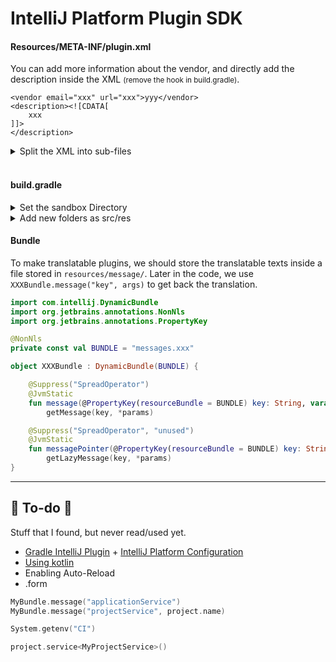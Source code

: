 # IntelliJ Platform Plugin SDK

<div class="row row-cols-lg-2"><div>

#### Resources/META-INF/plugin.xml

You can add more information about the vendor, and directly add the description inside the XML <small>(remove the hook in build.gradle)</small>.

```xml!
<vendor email="xxx" url="xxx">yyy</vendor>
<description><![CDATA[
    xxx
]]>
</description>
```

<details class="details-n">
<summary>Split the XML into sub-files</summary>

```diff
-<idea-plugin>
+<idea-plugin xmlns:xi="http://www.w3.org/2001/XInclude">

+<xi:include href="/META-INF/other.xml" xpointer="xpointer(/idea-plugin/*)"/>
```
</details>

<br>

#### build.gradle

<p></p>

<details class="details-e">
<summary>Set the sandbox Directory</summary>

➡️  If you change the IDE version often, you might want to use different sandbox, to start where you left.

Kotlin

```kotlin
intellij {
    sandboxDir.set("$buildDir/idea-sandbox-${properties("platformVersion")}")
}
```
</details>

<details class="details-e">
<summary>Add new folders as src/res</summary>

Groovy

```gradle
sourceSets {
    main.java.srcDirs = ["src/xxx", "src/main"]
    main.java.srcDirs += ["src/yyy"]
    main.resources.srcDirs = ["resources/main", "resources/zzz"]
    test.java.srcDirs = ["test/xxx/", "test/main"]
    test.resources.srcDirs = ["resources/main", "resources/xxx", "test/testData"]
}
```

Kotlin

```kotlin
sourceSets {
    main.configure {
        java.srcDir("src/xxx/")
        java.srcDir("src/xxx/kotlin")
        resources.srcDir("src/xxx/resources")
    }
}
```
</details>
</div><div>

#### Bundle

To make translatable plugins, we should store the translatable texts inside a file stored in `resources/message/`. Later in the code, we use `XXXBundle.message("key", args)` to get back the translation.

```kotlin
import com.intellij.DynamicBundle
import org.jetbrains.annotations.NonNls
import org.jetbrains.annotations.PropertyKey

@NonNls
private const val BUNDLE = "messages.xxx"

object XXXBundle : DynamicBundle(BUNDLE) {

    @Suppress("SpreadOperator")
    @JvmStatic
    fun message(@PropertyKey(resourceBundle = BUNDLE) key: String, vararg params: Any) =
        getMessage(key, *params)

    @Suppress("SpreadOperator", "unused")
    @JvmStatic
    fun messagePointer(@PropertyKey(resourceBundle = BUNDLE) key: String, vararg params: Any) =
        getLazyMessage(key, *params)
}
```
</div></div>

<hr class="sep-both">

## 👻 To-do 👻

Stuff that I found, but never read/used yet.

<div class="row row-cols-lg-2"><div>

* [Gradle IntelliJ Plugin](https://plugins.jetbrains.com/docs/intellij/tools-gradle-intellij-plugin.html) + [IntelliJ Platform Configuration](https://plugins.jetbrains.com/docs/intellij/configuring-plugin-project.html#intellij-platform-configuration)
* [Using kotlin](https://plugins.jetbrains.com/docs/intellij/using-kotlin.html)
* Enabling Auto-Reload
* .form
</div><div>

```kotlin
MyBundle.message("applicationService")
MyBundle.message("projectService", project.name)

System.getenv("CI")

project.service<MyProjectService>()
```
</div></div>